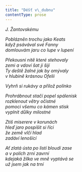 ```yaml
---
title: "Déšť v\_dubnu"
contentType: prose
---
```


_J. Žantovskému_

_Poblázněn trochu jako Keats  
když psávával své Fanny  
domlouvám jaru co lupe v lupení_

  

_Překousni nitě které stehovaly  
zemi a vdoví šat jí šijí  
Ty deště žalné jak by omývaly  
v hlubině krásnou Ofelii_

  

_Vyhrň si rukávy a přilož polínko_

  

_Prohrábnout stačí popel spálenisk  
rozklenout větry očistné  
pomoci všemu co kámen stisk  
vyplnit důlky milostné_

  

_Ztiš miserere v korunách  
hleď jaro pospíšit si říci  
že země vlčí hlad  
zadáví lenošící_

  

_Ať zlatá ústa po listí bloudí zase  
a v polích zrní zavrní  
kdejaká žilka ve mně vyptává se  
už jsem jak na trní_
